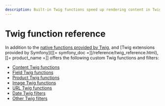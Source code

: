 ```yaml
---
description: Built-in Twig functions speed up rendering content in Twig templates.
---
```


# Twig function reference

In addition to the [native functions provided by Twig](https://twig.symfony.com/doc/3.x/functions/index.html),
and [Twig extensions provided by Symfony]([[= symfony_doc =]]/reference/twig_reference.html),
[[= product_name =]] offers the following custom Twig functions and filters:

- [Content Twig functions](content_twig_functions.md)
- [Field Twig functions](field_twig_functions.md)
- [Product Twig functions](product_twig_functions.md)
- [Image Twig functions](image_twig_functions.md)
- [URL Twig functions](url_twig_functions.md)
- [Date Twig filters](date_twig_filters.md)
- [Other Twig filters](other_twig_filters.md)
